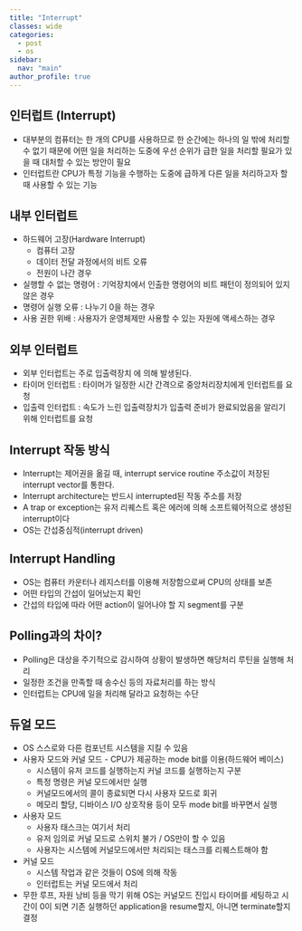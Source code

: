 ```yaml
---
title: "Interrupt"
classes: wide
categories: 
  - post
  - os
sidebar:
  nav: "main"
author_profile: true
---
```


## 인터럽트 (Interrupt)
* 대부분의 컴퓨터는 한 개의 CPU를 사용하므로 한 순간에는 하나의 일 밖에 처리할 수 없기 때문에 어떤 일을 처리하는 도중에 우선 순위가 급한 일을 처리할 필요가 있을 때 대처할 수 있는 방안이 필요
* 인터럽트란 CPU가 특정 기능을 수행하는 도중에 급하게 다른 일을 처리하고자 할 때 사용할 수 있는 기능

## 내부 인터럽트 
* 하드웨어 고장(Hardware Interrupt) 
  * 컴퓨터 고장 
  * 데이터 전달 과정에서의 비트 오류 
  * 전원이 나간 경우 
* 실행할 수 없는 명령어 : 기억장치에서 인출한 명령어의 비트 패턴이 정의되어 있지 않은 경우 
* 명령어 실행 오류 : 나누기 0을 하는 경우 
* 사용 권한 위배 : 사용자가 운영체제만 사용할 수 있는 자원에 액세스하는 경우 

## 외부 인터럽트 
* 외부 인터럽트는 주로 입출력장치 에 의해 발생된다. 
* 타이머 인터럽트 : 타이머가 일정한 시간 간격으로 중앙처리장치에게 인터럽트를 요청 
* 입출력 인터럽트 : 속도가 느린 입출력장치가 입출력 준비가 완료되었음을 알리기 위해 인터럽트를 요청

## Interrupt 작동 방식
* Interrupt는 제어권을 옮길 때, interrupt service routine 주소값이 저장된 interrupt vector를 통한다.
* Interrupt architecture는 반드시 interrupted된 작동 주소를 저장
* A trap or exception는 유저 리퀘스트 혹은 에러에 의해 소프트웨어적으로 생성된 interrupt이다
* OS는 간섭중심적(interrupt driven) 

## Interrupt Handling
* OS는 컴퓨터 카운터나 레지스터를 이용해 저장함으로써 CPU의 상태를 보존
* 어떤 타입의 간섭이 일어났는지 확인
* 간섭의 타입에 따라 어떤 action이 일어나야 할 지 segment를 구분

## Polling과의 차이?
* Polling은 대상을 주기적으로 감시하여 상황이 발생하면 해당처리 루틴을 실행해 처리
* 일정한 조건을 만족할 때 송수신 등의 자료처리를 하는 방식
* 인터럽트는 CPU에 일을 처리해 달라고 요청하는 수단

## 듀얼 모드
* OS 스스로와 다른 컴포넌트 시스템을 지킬 수 있음
* 사용자 모드와 커널 모드 - CPU가 제공하는 mode bit를 이용(하드웨어 베이스)
  * 시스템이 유저 코드를 실행하는지 커널 코드를 실행하는지 구분
  * 특정 명령은 커널 모드에서만 실행
  * 커널모드에서의 콜이 종료되면 다시 사용자 모드로 회귀
  * 메모리 할당, 디바이스 I/O 상호작용 등이 모두 mode bit를 바꾸면서 실행
* 사용자 모드
  * 사용자 태스크는 여기서 처리
  * 유저 임의로 커널 모드로 스위치 불가 / OS만이 할 수 있음
  * 사용자는 시스템에 커널모드에서만 처리되는 태스크를 리퀘스트해야 함
* 커널 모드
  * 시스템 작업과 같은 것들이 OS에 의해 작동
  * 인터럽트는 커널 모드에서 처리
* 무한 루프, 자원 낭비 등을 막기 위해 OS는 커널모드 진입시 타이머를 세팅하고 시간이 0이 되면 기존 실행하던 application을 resume할지, 아니면 terminate할지 결정
